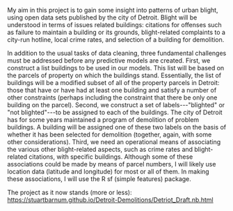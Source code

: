 My aim in this project is to gain some insight into patterns of urban blight, using open data sets published by the city of Detroit. Blight will be understood in terms of issues related buildings: citations for offenses such as failure to maintain a building or its grounds, blight-related complaints to a city-run hotline, local crime rates, and selection of a building for demolition.

In addition to the usual tasks of data cleaning, three fundamental challenges must be addressed before any predictive models are created. First, we construct a list buildings to be used in our models. This list will be based on the parcels of property on which the buildings stand. Essentially, the list of buildings will be a modified subset of all of the property parcels in Detroit: those that have or have had at least one building and satisfy a number of other constraints (perhaps including the constraint that there be only one building on the parcel). Second, we construct a set of labels---"blighted" or "not blighted"---to be assigned to each of the buildings. The city of Detroit has for some years maintained a program of demolition of problem buildings. A building will be assigned one of these two labels on the basis of whether it has been selected for demolition (together, again, with some other considerations). Third, we need an operational means of associating the various other blight-related aspects, such as crime rates and blight-related citations, with specific buildings. Although some of these associations could be made by means of parcel numbers, I will likely use location data (latitude and longitude) for most or all of them. In making these associations, I will use the R sf (simple features) package.

The project as it now stands (more or less):
https://stuartbarnum.github.io/Detroit-Demolitions/Detriot_Draft.nb.html
